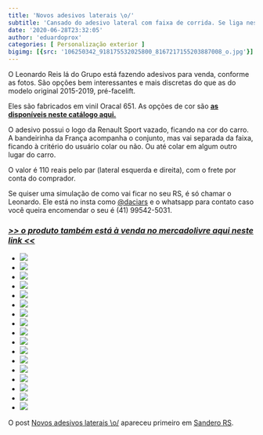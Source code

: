 ```yaml
---
title: 'Novos adesivos laterais \o/'
subtitle: 'Cansado do adesivo lateral com faixa de corrida. Se liga nessas opções feita por um dos membros.'
date: '2020-06-28T23:32:05'
author: 'eduardoprox'
categories: [ Personalização exterior ]
bigimg: [{src: '106250342_918175532025800_8167217155203887008_o.jpg'}]
---
```


O Leonardo Reis lá do Grupo está fazendo adesivos para venda, conforme as fotos. São opções bem interessantes e mais discretas do que as do modelo original 2015-2019, pré-facelift.


Eles são fabricados em vinil Oracal 651. As opções de cor são **[as disponíveis neste catálogo aqui.](https://www.orafol.com/pt/americas/produtos/oracal-651-intermediate-cal?fbclid=IwAR1EJYbhv-NuFBzGd61iQIEQix0X_Kf21xuevZ712ZIaNi57KLQ9eFU0S4I)**


O adesivo possui o logo da Renault Sport vazado, ficando na cor do carro. A bandeirinha da França acompanha o conjunto, mas vai separada da faixa, ficando à critério do usuário colar ou não. Ou até colar em algum outro lugar do carro.


O valor é 110 reais pelo par (lateral esquerda e direita), com o frete por conta do comprador.


Se quiser uma simulação de como vai ficar no seu RS, é só chamar o Leonardo. Ele está no insta como [@daciars](https://www.instagram.com/daciars/) e o whatsapp para contato caso você queira encomendar o seu é (41) 99542-5031.


### [***>> o produto também está à venda no mercadolivre aqui neste link <<***](https://produto.mercadolivre.com.br/MLB-1575431149-adesivo-retrofit-sandero-rs-_JM?quantity=1)


* ![](https://sanderors.com/wp-content/uploads/2020/06/74638412_918175398692480_7604292034615904881_o.jpg)
* ![](https://sanderors.com/wp-content/uploads/2020/06/84625393_918175302025823_7283638621157843720_o.jpg)
* ![](https://sanderors.com/wp-content/uploads/2020/06/105455610_918175582025795_3139038279572523806_o.jpg)
* ![](https://sanderors.com/wp-content/uploads/2020/06/105564561_918175318692488_3658005161586007666_o.jpg)
* ![](https://sanderors.com/wp-content/uploads/2020/06/105700365_918175468692473_1107521297052067229_o.jpg)
* ![](https://sanderors.com/wp-content/uploads/2020/06/105703955_918175285359158_4668580081836197289_o.jpg)
* ![](https://sanderors.com/wp-content/uploads/2020/06/105706640_918175328692487_2658277169517960780_o.jpg)
* ![](https://sanderors.com/wp-content/uploads/2020/06/105721495_918175628692457_5065847491531827829_o.jpg)
* ![](https://sanderors.com/wp-content/uploads/2020/06/105902511_918175425359144_3031326049990106215_o.jpg)
* ![](https://sanderors.com/wp-content/uploads/2020/06/105915372_918175555359131_4808513994855160529_o.jpg)
* ![](https://sanderors.com/wp-content/uploads/2020/06/106182258_918175588692461_2543769038729934933_o.jpg)
* ![](https://sanderors.com/wp-content/uploads/2020/06/106250342_918175532025800_8167217155203887008_o.jpg)
* ![](https://sanderors.com/wp-content/uploads/2020/06/106372056_918175475359139_508567925500481096_o.jpg)
* ![](https://sanderors.com/wp-content/uploads/2020/06/106373494_918175358692484_5076960545830683056_o.jpg)
* ![](https://sanderors.com/wp-content/uploads/2020/06/106382704_918175375359149_5824857305383396506_o.jpg)
* ![](https://sanderors.com/wp-content/uploads/2020/06/106422637_918175252025828_7280667978966107943_n.jpg)
* ![](https://sanderors.com/wp-content/uploads/2020/06/106479899_918175515359135_6458890951109680554_o.jpg)

O post [Novos adesivos laterais \o/](https://sanderors.com/novos-adesivos-laterais-personalizados-renault-sport/) apareceu primeiro em [Sandero RS](https://sanderors.com).

